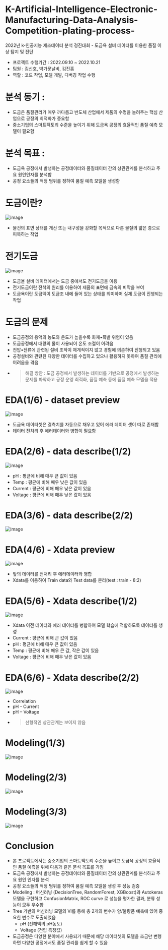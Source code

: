 # K-Artificial-Intelligence-Electronic-Manufacturing-Data-Analysis-Competition-plating-process-
2022년 k-인공지능 제조데이터 분석 경진대회 - 도금욕 설비 데이터를 이용한 품질 이상 탐지 및 진단

* 프로젝트 수행기간 : 2022.09.10 ~ 2022.10.21
* 팀원 : 김신호, 박가문날비, 김진홍
* 역할 : 코드 작업, 모델 개발, 디버깅 작업 수행

# 분석 동기 :
* 도금은 품질관리가 매우 까다롭고 반도체 산업에서 제품의 수명을 늘려주는 핵심 산업으로 공정의 최적화가 중요함
* 중소기업의 스마트팩토리 수준을 높이기 위해 도금욕 공정의 효율적인 품질 예측 모델이 필요함

# 분석 목표 : 
* 도금욕 공정에서 발생하는 공정데이터와 품질데이터 간의 상관관계를 분석하고 주요 원인인자를 분석함
* 공정 요소들의 적정 범위를 정하여 품질 예측 모델을 생성함

# 도금이란?

![image](https://github.com/shinho123/K-Artificial-Intelligence-Electronic-Manufacturing-Data-Analysis-Competition-plating-process-/assets/105840783/029e0e14-3b9f-4645-aa85-c32591840633)

* 물건의 표면 상태를 개선 또는 내구성을 강화할 목적으로 다른 물질의 얇은 층으로 피복하는 작업

# 전기도금

![image](https://github.com/shinho123/K-Artificial-Intelligence-Electronic-Manufacturing-Data-Analysis-Competition-plating-process-/assets/105840783/b84ff7ab-c5f3-4349-9ae6-729ce779bd68)

* 도금욜 설비 데이터에서는 도금 중에서도 전기도금을 이용
* 전기도금이란 전착의 원리를 이용하여 제품의 표면에 금속의 피막을 부여
* 도금욕이란 도금액이 도금조 내에 들어 있는 상태를 의미하며 실제 도금이 진행되는 작업

# 도금의 문제

* 도금공정의 용액의 농도와 온도가 높을수록 화재•폭발 위험이 있음
* 도금공정에서 대량의 물이 사용되어 온도 조절이 어려움
* 전압•전류에 관련된 설비 조작이 체계적이지 않고 경험에 의존하여 진행되고 있음
* 공정설비와 관련된 다양한 데이터를 수집하고 있으나 활용하지 못하여 품질 관리에 어려움을 겪음
* > 해결 방안 : 도금 공정에서 발생하는 데이터를 기반으로 공정에서 발생하는 문제를 파악하고 공정 운영 최적화, 품질 예측 등에 품질 예측 모델을 적용

# EDA(1/6) - dataset preview

![image](https://github.com/shinho123/K-Artificial-Intelligence-Electronic-Manufacturing-Data-Analysis-Competition-plating-process-/assets/105840783/b36a9638-a4c8-4261-8cef-877daa7dda88)

* 도금욕 데이터셋은 결측치를 자동으로 채우고 있어 에러 데이터 셋이 따로 존재함
* 데이터 전처리 후 에러데이터와 병합이 필요함

# EDA(2/6) - data describe(1/2)

![image](https://github.com/shinho123/K-Artificial-Intelligence-Electronic-Manufacturing-Data-Analysis-Competition-plating-process-/assets/105840783/15488357-d6fc-47dd-bb0d-ea72b138ae5f)

* pH : 평균에 비해 매우 큰 값이 있음
* Temp : 평균에 비해 매우 낮은 값이 있음
* Current : 평균에 비해 매우 낮은 값이 있음
* Voltage : 평균에 비해 매우 낮은 값이 있음

# EDA(3/6) - data describe(2/2)

![image](https://github.com/shinho123/K-Artificial-Intelligence-Electronic-Manufacturing-Data-Analysis-Competition-plating-process-/assets/105840783/847b0990-82bf-4925-a481-2b6feffe2190)

# EDA(4/6) - Xdata preview

![image](https://github.com/shinho123/K-Artificial-Intelligence-Electronic-Manufacturing-Data-Analysis-Competition-plating-process-/assets/105840783/35d4c78d-baf6-42a0-80a4-f7dcdfdc1406)

* 앞의 데이터를 전처리 후 에러데이터와 병합
* Xdata를 이용하여 Train data와 Test data를 분리(test : train - 8:2)

# EDA(5/6) - Xdata describe(1/2)

![image](https://github.com/shinho123/K-Artificial-Intelligence-Electronic-Manufacturing-Data-Analysis-Competition-plating-process-/assets/105840783/3871f6ec-d0bf-4b0a-9e2f-70840b0adc10)

* Xdata 이전 데이터와 에러 데이터를 병합하여 모델 학습에 적합하도록 데이터를 생성
* Current : 평균에 비해 큰 값이 있음
* pH : 평균에 비해 매우 큰 값이 있음
* Temp : 평균에 비해 매우 큰 값, 작은 값이 있음
* Voltage : 평균에 비해 매우 낮은 값이 있음

# EDA(6/6) - Xdata describe(2/2)

![image](https://github.com/shinho123/K-Artificial-Intelligence-Electronic-Manufacturing-Data-Analysis-Competition-plating-process-/assets/105840783/45b58a15-d3cb-4d8b-b7c3-973a0f5216a9)

* Correlation
* pH - Current
* pH – Voltage
* > 선형적인 상관관계는 보이지 않음

# Modeling(1/3)

![image](https://github.com/shinho123/K-Artificial-Intelligence-Electronic-Manufacturing-Data-Analysis-Competition-plating-process-/assets/105840783/6a8bfe6d-0cd4-4128-a590-4405311aea43)

# Modeling(2/3)

![image](https://github.com/shinho123/K-Artificial-Intelligence-Electronic-Manufacturing-Data-Analysis-Competition-plating-process-/assets/105840783/62c5840e-2788-4548-94f0-51a62341d077)

# Modeling(3/3)

![image](https://github.com/shinho123/K-Artificial-Intelligence-Electronic-Manufacturing-Data-Analysis-Competition-plating-process-/assets/105840783/c33ffbd8-0740-47e0-91eb-7bdc7ce89c37)

# Conclusion

* 본 프로젝트에서는 중소기업의 스마트팩토리 수준을 높이고 도금욕 공정의 효율적인 품질 예측을 위해 다음과 같은 분석 목표를 가짐
* 도금욕 공정에서 발생하는 공정데이터와 품질데이터 간의 상관관계를 분석하고 주요 원인 인자를 분석
* 공정 요소들의 적정 범위를 정하여 품질 예측 모델을 생성 후 성능 검증
* Modeling : 머신러닝 (DecisionTree, RandomForest, XGBoost)과 Autokeras 모델을 구현하고 ConfusionMatrix, ROC curve 로 성능을 평가한 결과, 분류 성능이 모두 우수함
* Tree 기반의 머신러닝 모델의 VI를 통해 총 2개의 변수가 양/불량품 예측에 있어 중요한 변수로 도출되었음
  - pH (전해액의 pH농도)
  - Voltage (전압 측정값)
* 도금공정은 다양한 분야에서 사용되기 때문에 해당 데이터셋의 모델을 조금만 변형하면 다양한 공정에서도 품질 관리를 쉽게 할 수 있음



